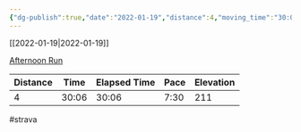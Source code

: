 ```yaml
---
{"dg-publish":true,"date":"2022-01-19","distance":4,"moving_time":"30:06","elapsed_time":"30:06","pace":"7:30","total_elevation_gain":211,"url":"https://www.strava.com/activities/6556405280","permalink":"/01-personal/strava/2022-01-19-afternoon-run/","dgPassFrontmatter":true}
---
```



[[2022-01-19\|2022-01-19]]

[Afternoon Run](https://www.strava.com/activities/6556405280)

| Distance | Time  | Elapsed Time | Pace | Elevation |
| -------- | ----- | ------------ | ---- | --------- |
| 4        | 30:06 | 30:06        | 7:30 | 211       |




#strava
